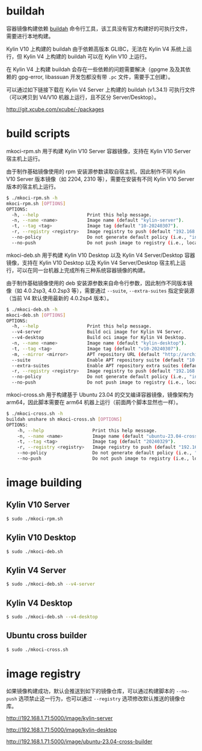 # buildah

容器镜像构建依赖 [buildah](https://github.com/containers/buildah) 命令行工具，该工具没有官方构建好的可执行文件，需要进行本地构建。

Kylin V10 上构建的 buildah 由于依赖高版本 GLIBC，无法在 Kylin V4 系统上运行，但 Kylin V4 上构建的 buildah 可以在 Kylin V10 上运行。

在 Kylin V4 上构建 buildah 会存在一些依赖的问题需要解决（gpgme 及及其依赖的 gpg-error, libassuan 开发包都没有带 `.pc` 文件，需要手工创建）。

可以通过如下链接下载在 Kylin V4 Server 上构建的 buildah (v1.34.1) 可执行文件（可以拷贝到 V4/V10 机器上运行，且不区分 Server/Desktop）。

http://git.xcube.com/xcube/-/packages

# build scripts

mkoci-rpm.sh 用于构建 Kylin V10 Server 容器镜像，支持在 Kylin V10 Server 宿主机上运行。

由于制作基础镜像使用的 rpm 安装源参数读取自宿主机，因此制作不同 Kylin V10 Server 版本镜像（如 2204, 2310 等），需要在安装有不同 Kylin V10 Server 版本的宿主机上运行。

```sh
$ ./mkoci-rpm.sh -h
mkoci-rpm.sh [OPTIONS]
OPTIONS:
  -h, --help                  Print this help message.
  -n, --name <name>           Image name (default "kylin-server").
  -t, --tag <tag>             Image tag (default "10-20240307").
  -r, --registry <registry>   Image registry to push (default "192.168.1.71:5000").
  --no-policy                 Do not generate default policy (i.e., "insecureAcceptAnything").
  --no-push                   Do not push image to registry (i.e., local container & image will be kept).
```

mkoci-deb.sh 用于构建 Kylin V10 Desktop 以及 Kylin V4 Server/Desktop 容器镜像，支持在 Kylin V10 Desktop 以及 Kylin V4 Server/Desktop 宿主机上运行，可以在同一台机器上完成所有三种系统容器镜像的构建。

由于制作基础镜像使用的 deb 安装源参数来自命令行参数，因此制作不同版本镜像（如 4.0.2sp3, 4.0.2sp3 等），需要通过 `--suite`, `--extra-suites` 指定安装源（当前 V4 默认使用最新的 4.0.2sp4 版本）。

```sh
$ ./mkoci-deb.sh -h
mkoci-deb.sh [OPTIONS]
OPTIONS:
  -h, --help                  Print this help message.
  --v4-server                 Build oci image for Kylin V4 Server.
  --v4-desktop                Build oci image for Kylin V4 Desktop.
  -n, --name <name>           Image name (default "kylin-desktop").
  -t, --tag <tag>             Image tag (default "v10-20240307").
  -m, --mirror <mirror>       APT repository URL (default "http://archive.kylinos.cn/kylin/KYLIN-ALL").
  --suite                     Enable APT repository suite (default "10.1-2303-updates").
  --extra-suites              Enable APT repository extra suites (default "10.1").
  -r, --registry <registry>   Image registry to push (default "192.168.1.71:5000").
  --no-policy                 Do not generate default policy (i.e., "insecureAcceptAnything").
  --no-push                   Do not push image to registry (i.e., local container & image will be kept).
```

mkoci-cross.sh 用于构建基于 Ubuntu 23.04 的交叉编译容器镜像，镜像架构为 arm64，因此脚本需要在 arm64 机器上运行（前面两个脚本显然也一样）。

```sh
$ ./mkoci-cross.sh -h
buildah unshare sh mkoci-cross.sh [OPTIONS]
OPTIONS:
    -h, --help                  Print this help message.
    -n, --name <name>           Image name (default "ubuntu-23.04-cross-builder").
    -t, --tag <tag>             Image tag (default "20240329").
    -r, --registry <registry>   Image registry to push (default "192.168.1.71:5000").
    --no-policy                 Do not generate default policy (i.e., "insecureAcceptAnything").
    --no-push                   Do not push image to registry (i.e., local container & image will be kept).
```

# image building

## Kylin V10 Server

```sh
$ sudo ./mkoci-rpm.sh
```

## Kylin V10 Desktop

```sh
$ sudo ./mkoci-deb.sh
```

## Kylin V4 Server

```sh
$ sudo ./mkoci-deb.sh --v4-server
```

## Kylin V4 Desktop

```sh
$ sudo ./mkoci-deb.sh --v4-desktop
```

## Ubuntu cross builder

```sh
$ sudo ./mkoci-cross.sh
```

# image registry

如果镜像构建成功，默认会推送到如下的镜像仓库，可以通过构建脚本的 `--no-push` 选项禁止这一行为，也可以通过 `--registry` 选项修改默认推送的镜像仓库。

http://192.168.1.71:5000/image/kylin-server

http://192.168.1.71:5000/image/kylin-desktop

http://192.168.1.71:5000/image/ubuntu-23.04-cross-builder
